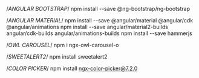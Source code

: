 
/*ANGULAR BOOTSTRAP*/
npm install --save @ng-bootstrap/ng-bootstrap

/*ANGULAR MATERIAL*/
npm install --save @angular/material @angular/cdk @angular/animations
npm install --save angular/material2-builds angular/cdk-builds angular/animations-builds
npm install --save hammerjs

/*OWL CAROUSEL*/
npm i ngx-owl-carousel-o

/*SWEETALERT2*/
npm install sweetalert2

/*COLOR PICKER*/
npm install ngx-color-picker@7.2.0

